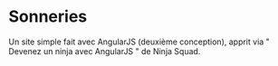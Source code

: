 # Sonneries
Un site simple fait avec AngularJS (deuxième conception), apprit via " Devenez un ninja avec AngularJS " de Ninja Squad.

